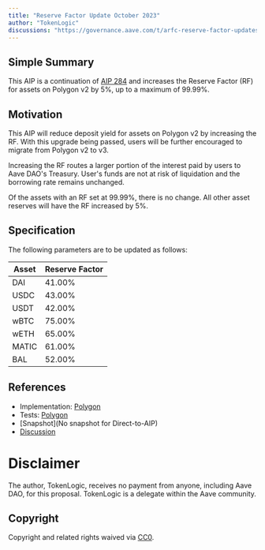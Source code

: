 ```yaml
---
title: "Reserve Factor Update October 2023"
author: "TokenLogic"
discussions: "https://governance.aave.com/t/arfc-reserve-factor-updates-polygon-aave-v2/13937/8"
---
```


## Simple Summary

This AIP is a continuation of [AIP 284](https://app.aave.com/governance/proposal/284/) and increases the Reserve Factor (RF) for assets on Polygon v2 by 5%, up to a maximum of 99.99%.

## Motivation

This AIP will reduce deposit yield for assets on Polygon v2 by increasing the RF. With this upgrade being passed, users will be further encouraged to migrate from Polygon v2 to v3.

Increasing the RF routes a larger portion of the interest paid by users to Aave DAO's Treasury. User's funds are not at risk of liquidation and the borrowing rate remains unchanged.

Of the assets with an RF set at 99.99%, there is no change. All other asset reserves will have the RF increased by 5%.

## Specification

The following parameters are to be updated as follows:

| Asset | Reserve Factor |
| ----- | -------------- |
| DAI   | 41.00%         |
| USDC  | 43.00%         |
| USDT  | 42.00%         |
| wBTC  | 75.00%         |
| wETH  | 65.00%         |
| MATIC | 61.00%         |
| BAL   | 52.00%         |

## References

- Implementation: [Polygon](https://github.com/bgd-labs/aave-proposals/blob/main/src/20231019_AaveV2_Pol_ReserveFactorUpdateOctober2023/AaveV2_Polygon_ReserveFactorUpdateOctober2023_20231019.sol)
- Tests: [Polygon](https://github.com/bgd-labs/aave-proposals/blob/main/src/20231019_AaveV2_Pol_ReserveFactorUpdateOctober2023/AaveV2_Polygon_ReserveFactorUpdateOctober2023_20231019.t.sol)
- [Snapshot](No snapshot for Direct-to-AIP)
- [Discussion](https://governance.aave.com/t/arfc-reserve-factor-updates-polygon-aave-v2/13937/8)

# Disclaimer

The author, TokenLogic, receives no payment from anyone, including Aave DAO, for this proposal. TokenLogic is a delegate within the Aave community.

## Copyright

Copyright and related rights waived via [CC0](https://creativecommons.org/publicdomain/zero/1.0/).
